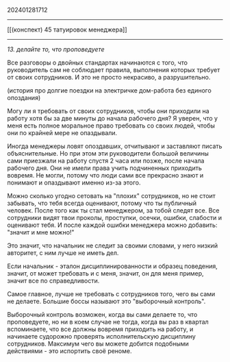 202401281712
***
[[(конспект) 45 татуировок менеджера]]
***
*13. делайте то, что проповедуете*

Все разговоры о двойных стандартах начинаются с того, что руководитель сам не соблюдает правила, выполнения которых требует от своих сотрудников. И это не просто некрасиво, а разрушительно.

(история про долгие поездки на электричке дом-работа без единого опоздания)

Могу ли я требовать от своих сотрудников, чтобы они приходили на работу хотя бы за две минуты до начала рабочего дня?
Я уверен, что у меня есть полное моральное право требовать со своих людей, чтобы они по крайней мере не опаздывали.

Иногда менеджеры ловят опоздавших, отчитывают и заставляют писать объяснительные.
Но при этом эти руководители большой величины сами приезжали на работу спустя 2 часа или позже, после начала рабочего дня.
Они не имели права учить подчиненных приходить вовремя. Не могли, потому что люди сами все прекрасно знают и понимают и опаздывают именно из-за этого.

Можно сколько угодно сетовать на "плохих" сотрудников, но не стоит забывать, что тебя всегда оценивают, потому что ты публичный человек. 
После того как ты стал менеджером, за тобой следят все.
Все сотрудники видят твои проколы, проступки, осечки, ошибки, слабости и оценивают тебя.
И после каждой ошибки менеджера можно добавить: "значит и мне можно!"

Это значит, что начальник не следит за своими словами, у него низкий авторитет, с ним лучше не иметь дел.

Если начальник - эталон дисциплинированности и образец поведения, значит, от может требовать и с меня, значит, он для меня пример, значит все по справедливости.

Самое главное, лучше не требовать с сотрудников того, чего вы сами не делаете.
Большие боссы называют это "выборочный контроль".

Выборочный контроль возможен, когда вы сами делаете то, что проповедуете, но ни в коем случае не тогда, когда вы раз в квартал вспоминаете, что все должны вовремя приходить на работу, и начинаете судорожно проверять исполнительскую дисциплину сотрудников.
Максимум чего вы можете добится подобными действиями - это испортить своё реноме.